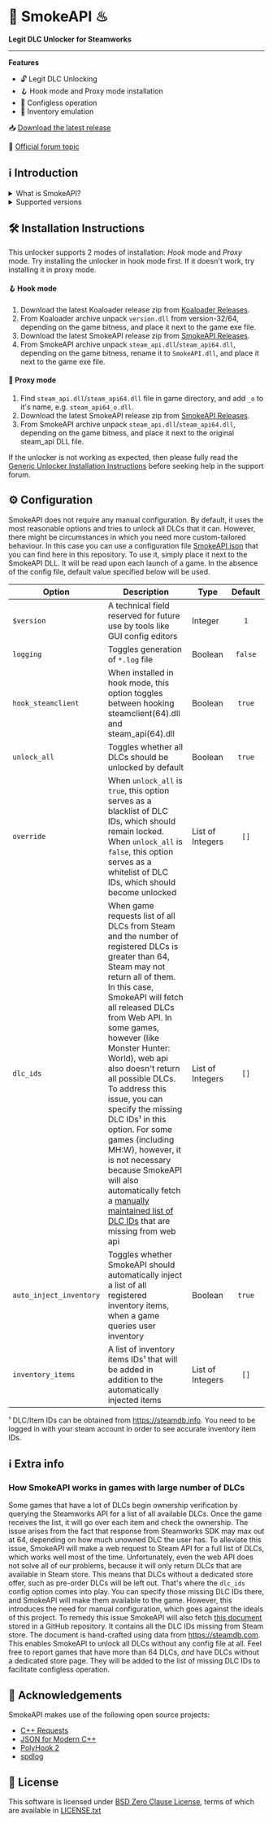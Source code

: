 # 🐨 SmokeAPI ♨

**Legit DLC Unlocker for Steamworks**
___

**Features**

- 🔓 Legit DLC Unlocking
- 🪝 Hook mode and Proxy mode installation
- 📝 Configless operation
- 🛅 Inventory emulation

📥 [Download the latest release](https://github.com/acidicoala/SmokeAPI/releases/latest)

💬 [Official forum topic](https://cs.rin.ru/forum/viewtopic.php?p=2597932#p2597932)

## ℹ Introduction

<details><summary>What is SmokeAPI?</summary>

SmokeAPI is a DLC unlocker for the games that are legitimately owned in your Steam account. It attempts to fool games that use Steamworks SDK into thinking that you own the desired DLCs. However, SmokeAPI does not modify the rest of the Steamworks SDK, hence features like multiplayer, achievements, etc. remain fully functional.

</details>


<details><summary>Supported versions</summary>

SmokeAPI aims to support all released SteamAPI versions. When it encountered a new, unsupported interface version, it will fall back on the latest supported version. Below is a list of supported interface versions:

- ISteamClient v6—v20. (Versions before 6 did not contain any DLC related interfaces)
- ISteamApps v2—v8. (Version 1 did not contain any DLC related functions)
- ISteamUser v12—v21. (Versions before 12 did not contain any DLC related functions)
- ISteamInventory v1—v3.

Steam inventory does not work in all games with steam inventory because of custom implementation, and online checks.
The list of games where inventory emulation has been shown to work is as follows:
- Hero Siege
- Project Winter
- Euro Truck Simulator 2
- Bloons TD 6

</details>

## 🛠 Installation Instructions

This unlocker supports 2 modes of installation: *Hook* mode and *Proxy* mode.
Try installing the unlocker in hook mode first. If it doesn't work, try installing it in proxy mode.

#### 🪝 Hook mode

1. Download the latest Koaloader release zip from [Koaloader Releases].
2. From Koaloader archive unpack `version.dll` from version-32/64, depending on the game bitness, and place it next to the game exe file.
3. Download the latest SmokeAPI release zip from [SmokeAPI Releases].
4. From SmokeAPI archive unpack `steam_api.dll`/`steam_api64.dll`, depending on the game bitness, rename it to `SmokeAPI.dll`, and place it next to the game exe file.

#### 🔀 Proxy mode

1. Find `steam_api.dll`/`steam_api64.dll` file in game directory, and add `_o` to it's name, e.g. `steam_api64_o.dll`.
2. Download the latest SmokeAPI release zip from [SmokeAPI Releases].
3. From SmokeAPI archive unpack `steam_api.dll`/`steam_api64.dll`, depending on the game bitness, and place it next to the original steam_api DLL file.

If the unlocker is not working as expected, then please fully read the [Generic Unlocker Installation Instructions] before seeking help in the support forum.

[Koaloader Releases]: https://github.com/acidicoala/Koaloader/releases/latest

[SmokeAPI Releases]: https://github.com/acidicoala/SmokeAPI/releases/latest

[Generic Unlocker Installation Instructions]: https://gist.github.com/acidicoala/2c131cb90e251f97c0c1dbeaf2c174dc

## ⚙ Configuration

SmokeAPI does not require any manual configuration. By default, it uses the most reasonable options and tries to unlock all DLCs that it can. However, there might be circumstances in which you need more custom-tailored behaviour. In this case you can use a configuration file [SmokeAPI.json] that you can find here in this repository. To use it, simply place it next to the SmokeAPI DLL. It will be read upon each launch of a game. In the absence of the config file, default value specified below will be used.

| Option                  | Description                                                                                                                                                                                                                                                                                                                                                                                                                                                                                                                                                                 | Type             | Default |
|-------------------------|-----------------------------------------------------------------------------------------------------------------------------------------------------------------------------------------------------------------------------------------------------------------------------------------------------------------------------------------------------------------------------------------------------------------------------------------------------------------------------------------------------------------------------------------------------------------------------|------------------|:-------:|
| `$version`              | A technical field reserved for future use by tools like GUI config editors                                                                                                                                                                                                                                                                                                                                                                                                                                                                                                  | Integer          |   `1`   |
| `logging`               | Toggles generation of `*.log` file                                                                                                                                                                                                                                                                                                                                                                                                                                                                                                                                          | Boolean          | `false` |
| `hook_steamclient`      | When installed in hook mode, this option toggles between hooking steamclient(64).dll and steam_api(64).dll                                                                                                                                                                                                                                                                                                                                                                                                                                                                  | Boolean          | `true`  |
| `unlock_all`            | Toggles whether all DLCs should be unlocked by default                                                                                                                                                                                                                                                                                                                                                                                                                                                                                                                      | Boolean          | `true`  |
| `override`              | When `unlock_all` is `true`, this option serves as a blacklist of DLC IDs, which should remain locked. When `unlock_all` is `false`, this option serves as a whitelist of DLC IDs, which should become unlocked                                                                                                                                                                                                                                                                                                                                                             | List of Integers |  `[]`   |
| `dlc_ids`               | When game requests list of all DLCs from Steam and the number of registered DLCs is greater than 64, Steam may not return all of them. In this case, SmokeAPI will fetch all released DLCs from Web API. In some games, however (like Monster Hunter: World), web api also doesn't return all possible DLCs. To address this issue, you can specify the missing DLC IDs¹ in this option. For some games (including MH:W), however, it is not necessary because SmokeAPI will also automatically fetch a [manually maintained list of DLC IDs] that are missing from web api | List of Integers |  `[]`   |
| `auto_inject_inventory` | Toggles whether SmokeAPI should automatically inject a list of all registered inventory items, when a game queries user inventory                                                                                                                                                                                                                                                                                                                                                                                                                                           | Boolean          | `true`  |
| `inventory_items`       | A list of inventory items IDs¹ that will be added in addition to the automatically injected items                                                                                                                                                                                                                                                                                                                                                                                                                                                                           | List of Integers |  `[]`   |

¹ DLC/Item IDs can be obtained from https://steamdb.info. You need to be logged in with your steam account in order to see accurate inventory item IDs.

[SmokeAPI.json]: res/SmokeAPI.json
[manually maintained list of DLC IDs]: https://github.com/acidicoala/public-entitlements/blob/main/steam/v1/dlc.json

## ℹ Extra info

### How SmokeAPI works in games with large number of DLCs

Some games that have a lot of DLCs begin ownership verification by querying the Steamworks API for a list of all available DLCs. Once the game receives the list, it will go over each item and check the ownership. The issue arises from the fact that response from Steamworks SDK may max out at 64, depending on how much unowned DLC the user has. To alleviate this issue, SmokeAPI will make a web request to Steam API for a full list of DLCs, which works well most of the time. Unfortunately, even the web API does not solve all of our problems, because it will only return DLCs that are available in Steam store. This means that DLCs without a dedicated store offer, such as pre-order DLCs will be left out. That's where the `dlc_ids` config option comes into play. You can specify those missing DLC IDs there, and SmokeAPI will make them available to the game. However, this introduces the need for manual configuration, which goes against the ideals of this project. To remedy this issue SmokeAPI will also fetch [this document] stored in a GitHub repository. It contains all the DLC IDs missing from Steam store. The document is hand-crafted using data from https://steamdb.com. This enables SmokeAPI to unlock all DLCs without any config file at all. Feel free to report games that have more than 64 DLCs, *and* have DLCs without a dedicated store page. They will be added to the list of missing DLC IDs to facilitate configless operation.

[this document]: https://github.com/acidicoala/public-entitlements/blob/main/steam/v1/dlc.json

## 👋 Acknowledgements

SmokeAPI makes use of the following open source projects:

- [C++ Requests](https://github.com/libcpr/cpr)
- [JSON for Modern C++](https://github.com/nlohmann/json)
- [PolyHook 2](https://github.com/stevemk14ebr/PolyHook_2_0)
- [spdlog](https://github.com/gabime/spdlog)

## 📄 License

This software is licensed under [BSD Zero Clause  License], terms of which are available in [LICENSE.txt]

[BSD Zero Clause  License]: https://choosealicense.com/licenses/0bsd/

[LICENSE.txt]: LICENSE.txt
